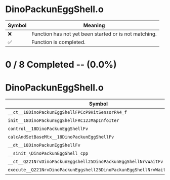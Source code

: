 # DinoPackunEggShell.o
| Symbol | Meaning 
| ------------- | ------------- 
| :x: | Function has not yet been started or is not matching. 
| :white_check_mark: | Function is completed. 


# 0 / 8 Completed -- (0.0%)
# DinoPackunEggShell.o
| Symbol | Decompiled? |
| ------------- | ------------- |
| `__ct__18DinoPackunEggShellFPCcP9HitSensorPA4_f` | :x: |
| `init__18DinoPackunEggShellFRC12JMapInfoIter` | :x: |
| `control__18DinoPackunEggShellFv` | :x: |
| `calcAndSetBaseMtx__18DinoPackunEggShellFv` | :x: |
| `__dt__18DinoPackunEggShellFv` | :x: |
| `__sinit_\DinoPackunEggShell_cpp` | :x: |
| `__ct__Q221NrvDinoPackunEggshell25DinoPackunEggShellNrvWaitFv` | :x: |
| `execute__Q221NrvDinoPackunEggshell25DinoPackunEggShellNrvWaitCFP5Spine` | :x: |
